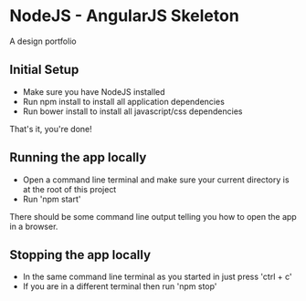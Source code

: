 NodeJS - AngularJS Skeleton
====
A design portfolio

Initial Setup
----
- Make sure you have NodeJS installed
- Run npm install to install all application dependencies
- Run bower install to install all javascript/css dependencies

That's it, you're done!

Running the app locally
----
- Open a command line terminal and make sure your current directory is at the root of this project
- Run 'npm start'

There should be some command line output telling you how to open the app in a browser.

Stopping the app locally
----
- In the same command line terminal as you started in just press 'ctrl + c'
- If you are in a different terminal then run 'npm stop'